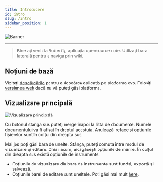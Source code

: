 ```yaml
---
title: Introducere
id: intro
slug: /intro
sidebar_position: 1
---
```


![Banner](/img/banner.png)

***

> Bine ați venit la Butterfly, aplicația opensource note.
> Utilizați bara laterală pentru a naviga prin wiki.

## Noțiuni de bază

Vizitați [descărcările](/downloads) pentru a descărca aplicația pe platforma dvs.
Folosiți [versiunea web](https://butterfly.linwood.dev) dacă nu vă puteți găsi platforma.

## Vizualizare principală

![Vizualizare principală](main.png)

Cu butonul stânga sus puteţi merge înapoi la lista de documente. Numele documentului va fi afișat în dreptul acestuia. Anulează, reface și opțiunile fișierelor sunt în colțul din dreapta sus.

Mai jos poți găsi bara de unelte. Stânga, puteţi comuta între modul de vizualizare şi editare. Chiar acum, aici găsești opțiunile de mărire. În colțul din dreapta sus există opțiunile de instrumente.

- Opțiunile de vizualizare din bara de instrumente sunt fundal, exportă și salvează.
- Opțiunile barei de editare sunt uneltele. Poți găsi mai mult [here](background).
